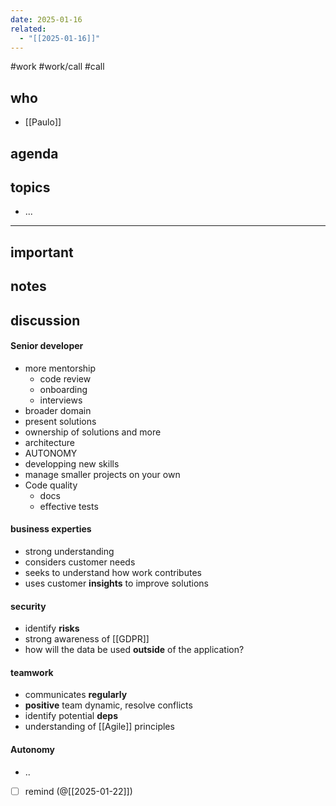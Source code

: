 ```yaml
---
date: 2025-01-16
related:
  - "[[2025-01-16]]"
---
```

#work #work/call #call

## who
- [[Paulo]]
## agenda

## topics
- ...

---

## important

## notes

## discussion

#### Senior developer
- more mentorship
	- code review
	- onboarding
	- interviews
- broader domain
- present solutions
- ownership of solutions and more
- architecture
- AUTONOMY
- developping new skills
- manage smaller projects on your own
- Code quality
	- docs
	- effective tests
#### business experties
- strong understanding
- considers customer needs
- seeks to understand how work contributes
- uses customer **insights** to improve solutions
#### security
- identify **risks**
- strong awareness of [[GDPR]]
- how will the data be used **outside** of the application?
#### teamwork
-  communicates **regularly**
- **positive** team dynamic, resolve conflicts
- identify potential **deps**
- understanding of [[Agile]] principles

#### Autonomy
- ..

- [ ] remind (@[[2025-01-22]])

